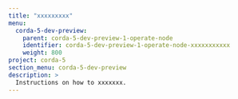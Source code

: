 ```yaml
---
title: "xxxxxxxxx"
menu:
  corda-5-dev-preview:
    parent: corda-5-dev-preview-1-operate-node
    identifier: corda-5-dev-preview-1-operate-node-xxxxxxxxxxx
    weight: 800
project: corda-5
section_menu: corda-5-dev-preview
description: >
  Instructions on how to xxxxxxx.
---
```

